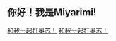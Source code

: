 
## 你好！我是Miyarimi!
<a href="https://osu.ppy.sh/users/34246155" target="_blank">和我一起打奥苏！</a>   <a href="https://osu.ppy.sh/users/34246155" target="_blank">和我一起打奥苏！</a>   

